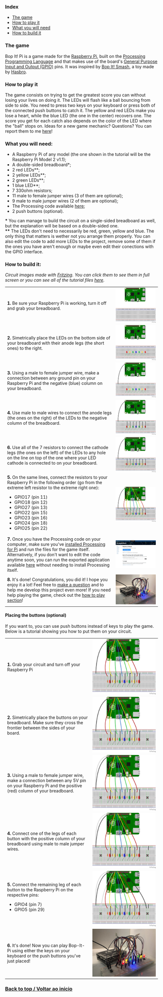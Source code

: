 <div id="page">

### Index
* [The game](#game)
* [How to play it](#playit)
* [What you will need](#materials)
* [How to build it](#buildit)

<div id="game"> 

### The game
Bop It! Pi is a game made for the [Raspberry Pi](https://www.raspberrypi.org/), built on the [Processing Programming Language](https://processing.org/) and that makes use of the board's [General Purpose Input and Output (GPIO)](https://en.wikipedia.org/wiki/General-purpose_input/output) pins. It was inspired by [Bop It! Smash](https://en.wikipedia.org/wiki/Bop_It#Bop-It!_Smash), a toy made by [Hasbro](https://en.wikipedia.org/wiki/Hasbro).

</div>

<div id="playit">

### How to play it
The game consists on trying to get the greatest score you can without losing your lives on doing it. The LEDs will flash like a ball bouncing from side to side. You need to press two keys on your keyboard or press both of the connected push buttons to catch it. The yellow and red LEDs make you lose a heart, while the blue LED (the one in the center) recovers one. The score you get for each catch also depends on the color of the LED where the "ball" stops on. Ideas for a new game mechanic? Questions? You can report them to me [here](https://github.com/joogps/Bop-It-Pi/issues)!

</div>

<div id="materials">

### What you will need: 
- A Raspberry Pi of any model (the one shown in the tutorial will be the Raspberry Pi Model 2 v1.1);
- A double-sided breadboard*;
- 2 red LEDs**;
- 2 yellow LEDs**;
- 2 green LEDs**;
- 1 blue LED**;
- 7 330ohm resistors;
- 11 male to female jumper wires (3 of them are optional);
- 9 male to male jumper wires (2 of them are optional);
- The Processing code available [here](https://github.com/joogps/Bop-It-Pi/tree/master/Game);
- 2 push buttons (optional).

__\*__ You can manage to build the circuit on a single-sided breadboard as well, but the explanation will be based on a double-sided one. <br>
__\*\*__ The LEDs don't need to necessarily be red, green, yellow and blue. The only thing that matters is wether not you arrange them properly. You can also edit the code to add more LEDs to the project, remove some of them if the ones you have aren't enough or maybe even edit their conections with the GPIO interface.

</div>

<div id="buildit">

### How to build it:
_Circuit images made with [Fritzing](http://fritzing.org/home/). You can click them to see them in full screen or you can see all of the tutorial files [here](https://github.com/joogps/Bop-It-Pi/tree/master/Circuit)._

<table>
	<tr> <td> <b>1.</b> Be sure your Raspberry Pi is working, turn it off and grab your breadboard. </td> <td> <a href="Circuit/Main/Step1.png"><img src="Circuit/Main/Step1.png" alt="Explanatory image for step 1"></img></a> </td> </tr>
	<tr> <td> <b>2.</b> Simetrically place the LEDs on the bottom side of your breadboard with their anode legs (the short ones) to the right. </td> <td> <a href="Circuit/Main/Step2.png"><img src="Circuit/Main/Step2.png" alt="Explanatory image for step 2"></img></a> </td> </tr>
	<tr> <td> <b>3.</b> Using a male to female jumper wire, make a connection between any ground pin on your Raspberry Pi and the negative (blue) column on your breadboard. </td> <td> <a href="Circuit/Main/Step2.png"><img src="Circuit/Main/Step3.png" alt="Explanatory image for step 3"></img></a> </td> </tr>
	<tr> <td> <b>4.</b> Use male to male wires to connect the anode legs (the ones on the right) of the LEDs to the negative column of the breadboard. </td> <td> <a href="Circuit/Main/Step4.png"><img src="Circuit/Main/Step4.png" alt="Explanatory image for step 4"></img></a> </td> </tr>
	<tr> <td> <b>6.</b> Use all of the 7 resistors to connect the cathode legs (the ones on the left) of the LEDs to any hole on the line on top of the one where your LED cathode is connected to on your breadboard. </td> <td> <a href="Circuit/Main/Step5.png"><img src="Circuit/Main/Step5.png" alt="Explanatory image for step 5"></img></a> </td> </tr>
	<tr> <td> <b>5.</b> On the same lines, connect the resistors to your Raspberry Pi in the following order (go from the extreme left resistor to the extreme right one): 
		<ul>
			<li>GPIO17 (pin 11)</li>
			<li>GPIO18 (pin 12)</li>
			<li>GPIO27 (pin 13)</li>
			<li>GPIO22 (pin 15)</li>
			<li>GPIO23 (pin 16)</li>
			<li>GPIO24 (pin 18)</li>
			<li>GPIO25 (pin 22)</li>
		</ul> </td> <td> <a href="Circuit/Main/Step6.png"><img src="Circuit/Main/Step6.png" alt="Explanatory image for step 6"></img></a> </td> </tr>
	<tr> <td> <b>7.</b>  Once you have the Processing code on your computer, make sure you've <a href="https://pi.processing.org/download/">installed Processing for Pi</a> and run the files for the game itself. Alternatively, if you don't want to edit the code anytime soon, you can run the exported application available <a href="https://github.com/joogps/Bop-It-Pi/releases/tag/v1.0">here</a> without needing to install Processing itself. </td> <td> <a href="Circuit/Main/Step7.png"><img src="Circuit/Main/Step7.png" alt="Processing for Pi download page"></img></a> </td> </tr>
	<tr> <td> <b>8.</b> It's done! Congratulations, you did it! I hope you enjoy it a lot! Feel free to <a href="https://github.com/joogps/Bop-It-Pi/issues/new">make a question</a> and to help me develop this project even more! If you need help playing the game, check out the <a href="#playit">how to play section</a>! </td> <td> <a href="Circuit/Main/Step8.jpg"><img src="Circuit/Main/Step8.jpg" alt="Image of a physically built circuit"></img></a> </td></tr>
</table>

#### Placing the buttons (optional)
If you want to, you can use push buttons instead of keys to play the game. Below is a tutorial showing you how to put them on your circuit.

<table> 
	<tr> <td> <b>1.</b> Grab your circuit and turn off your Raspberry Pi </td> <td> <a href="Circuit/Buttons/Step1.png"><img src="Circuit/Buttons/Step1.png" alt="Explanatory image for step 1"></img></a> </td> </tr>
	<tr> <td> <b>2.</b> Simetrically place the buttons on your breadboard. Make sure they cross the frontier between the sides of your board. </td> <td> <a href="Circuit/Buttons/Step2.png"><img src="Circuit/Buttons/Step2.png" alt="Explanatory image for step 2"></img></a> </td> </tr>
	<tr> <td> <b>3.</b> Using a male to female jumper wire, make a connection between any 5V pin on your Raspberry Pi and the positive (red) column of your breadboard. </td> <td> <a href="Circuit/Buttons/Step3.png"><img src="Circuit/Buttons/Step3.png" alt="Explanatory image for step 3"></img></a> </td> </tr>
	<tr> <td> <b>4.</b> Connect one of the legs of each button with the positive column of your breadboard using male to male jumper wires. </td> <td> <a href="Circuit/Buttons/Step4.png"><img src="Circuit/Buttons/Step4.png" alt="Explanatory image for step 4"></img></a> </td> </tr>
	<tr> <td> <b>5.</b> Connect the remaining leg of each button to the Raspberry Pi on the respective pins:
		<ul>
			<li>GPIO4 (pin 7)</li>
			<li>GPIO5 (pin 29)</li>
		</ul> 
	</td> <td> <a href="Circuit/Buttons/Step5.png"><img src="Circuit/Buttons/Step5.png" alt="Explanatory image for step 5"></img></a> </td> </tr>
	<tr> <td> <b>6.</b> It's done! Now you can play Bop-It-Pi using either the keys on your keyboard or the push buttons you've just placed!</td> <td> <a href="Circuit/Buttons/Step6.jpg"><img src="Circuit/Buttons/Step6.jpg" alt="Image of a physically built circuit (with buttons)"></img></a> </td> </tr>
</table>

</div>

### [Back to top / Voltar ao início](#page)
</div>
